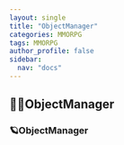 ```yaml
---
layout: single
title: "ObjectManager"
categories: MMORPG
tags: MMORPG
author_profile: false
sidebar:
  nav: "docs"
---
```



## 🙇‍♀️ObjectManager




### 🪐ObjectManager








